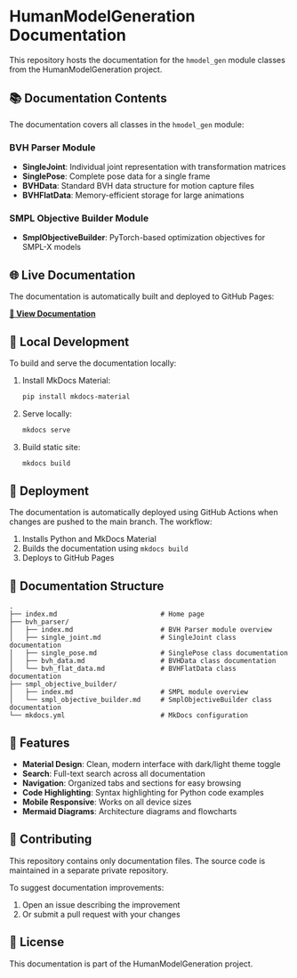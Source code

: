 # HumanModelGeneration Documentation

This repository hosts the documentation for the `hmodel_gen` module classes from the HumanModelGeneration project.

## 📚 Documentation Contents

The documentation covers all classes in the `hmodel_gen` module:

### BVH Parser Module
- **SingleJoint**: Individual joint representation with transformation matrices
- **SinglePose**: Complete pose data for a single frame  
- **BVHData**: Standard BVH data structure for motion capture files
- **BVHFlatData**: Memory-efficient storage for large animations

### SMPL Objective Builder Module
- **SmplObjectiveBuilder**: PyTorch-based optimization objectives for SMPL-X models

## 🌐 Live Documentation

The documentation is automatically built and deployed to GitHub Pages:

**[📖 View Documentation](https://igamenovoer.github.io/human-model-gen-docs)**

## 🔧 Local Development

To build and serve the documentation locally:

1. Install MkDocs Material:
   ```bash
   pip install mkdocs-material
   ```

2. Serve locally:
   ```bash
   mkdocs serve
   ```

3. Build static site:
   ```bash
   mkdocs build
   ```

## 🚀 Deployment

The documentation is automatically deployed using GitHub Actions when changes are pushed to the main branch. The workflow:

1. Installs Python and MkDocs Material
2. Builds the documentation using `mkdocs build`
3. Deploys to GitHub Pages

## 📝 Documentation Structure

```
.
├── index.md                          # Home page
├── bvh_parser/
│   ├── index.md                      # BVH Parser module overview
│   ├── single_joint.md               # SingleJoint class documentation
│   ├── single_pose.md                # SinglePose class documentation
│   ├── bvh_data.md                   # BVHData class documentation
│   └── bvh_flat_data.md              # BVHFlatData class documentation
├── smpl_objective_builder/
│   ├── index.md                      # SMPL module overview
│   └── smpl_objective_builder.md     # SmplObjectiveBuilder class documentation
└── mkdocs.yml                        # MkDocs configuration
```

## 🎨 Features

- **Material Design**: Clean, modern interface with dark/light theme toggle
- **Search**: Full-text search across all documentation
- **Navigation**: Organized tabs and sections for easy browsing
- **Code Highlighting**: Syntax highlighting for Python code examples
- **Mobile Responsive**: Works on all device sizes
- **Mermaid Diagrams**: Architecture diagrams and flowcharts

## 🤝 Contributing

This repository contains only documentation files. The source code is maintained in a separate private repository.

To suggest documentation improvements:
1. Open an issue describing the improvement
2. Or submit a pull request with your changes

## 📄 License

This documentation is part of the HumanModelGeneration project.
